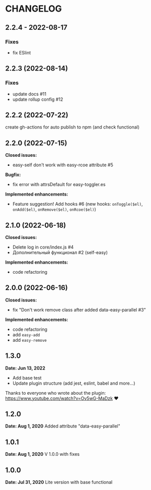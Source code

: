 # CHANGELOG

## 2.2.4 - 2022-08-17

### Fixes

- fix ESlint

## 2.2.3 (2022-08-14)

### Fixes

- update docs #11
- update rollup config #12

## 2.2.2 (2022-07-22)

create gh-actions for auto publish to npm (and check functional)

## 2.2.0 (2022-07-15)

**Closed issues:**

- easy-self don't work with easy-rcoe attribute #5

**Bugfix:**

- fix error with attrsDefault for easy-toggler.es

**Implemented enhancements:**

- Feature suggestion! Add hooks #6 (new hooks: `onToggle($el)`, `onAdd($el)`, `onRemove($el)`, `onRcoe($el)`)

## 2.1.0 (2022-06-18)

**Closed issues:**

- Delete log in core/index.js #4
- Дополнительный функционал #2 (self-easy)

**Implemented enhancements:**

- code refactoring

## 2.0.0 (2022-06-16)

**Closed issues:**

- fix "Don't work remove class after added data-easy-parallel #3"

**Implemented enhancements:**

- code refactoring
- add `easy-add`
- add `easy-remove`

## 1.3.0

**Date: Jun 13, 2022**

- Add base test
- Update plugin structure (add jest, eslint, babel and more...)

Thanks to everyone who wrote about the plugin: https://www.youtube.com/watch?v=Ov5wG-MaDzk ❤

## 1.2.0

**Date: Aug 1, 2020**
Added attribute "data-easy-parallel"

## 1.0.1

**Date: Aug 1, 2020**
V 1.0.0 with fixes

## 1.0.0

**Date: Jul 31, 2020**
Lite version with base functional
